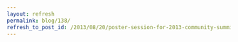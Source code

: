 ```yaml
---
layout: refresh
permalink: blog/138/
refresh_to_post_id: /2013/08/20/poster-session-for-2013-community-summit
---
```

